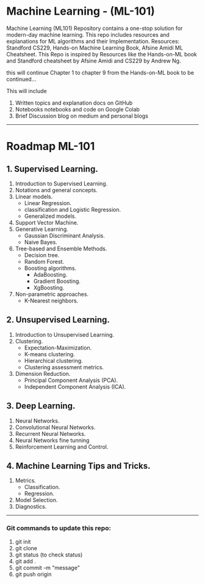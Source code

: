# Machine Learning - (ML-101)
Machine Learning (ML101) Repository contains a one-stop solution for modern-day machine learning. 
This repo includes resources and explanations for ML algorithms and their Implementation.
Resources: Standford CS229, Hands-on Machine Learning Book, Afsine Amidi ML Cheatsheet.
This Repo is inspired by Resources like the Hands-on-ML book and Standford cheatsheet by Afsine Amidi and CS229 by Andrew Ng.

this will continue Chapter 1 to chapter 9 from the Hands-on-ML book
to be continued...

This will include 
1. Written topics and explanation docs on GitHub
2. Notebooks notebooks and code on Google Colab
3. Brief Discussion blog on medium and personal blogs 




-----------------------------------------------------------------------------------------------------------
# Roadmap ML-101 

## 1. Supervised Learning.
1. Introduction to Supervised Learning.
2. Notations and general concepts.
3. Linear models.
   - Linear Regression.
   - classification and Logistic Regression.
   - Generalized models.
4. Support Vector Machine.
5. Generative Learning.
   - Gaussian Discriminant Analysis.
   - Naive Bayes.
6. Tree-based and Ensemble Methods.
   - Decision tree.
   - Random Forest.
   - Boosting algorithms.
     - AdaBoosting.
     - Gradient Boosting.
     - XgBoosting.
7. Non-parametric approaches.
   - K-Nearest neighbors.
  

## 2. Unsupervised Learning.
1. Introduction to Unsupervised Learning.
2. Clustering.
   - Expectation-Maximization.
   - K-means clustering.
   - Hierarchical clustering.
   - Clustering assessment metrics.
3. Dimension Reduction.
   - Principal Component Analysis (PCA).
   - Independent Component Analysis (ICA).
  
## 3. Deep Learning.
1. Neural Networks.
2. Convolutional Neural Networks.
3. Recurrent Neural Networks.
4. Neural Networks fine tunning
5. Reinforcement Learning and Control.


## 4. Machine Learning Tips and Tricks.
1. Metrics.
   - Classification.
   - Regression.
2. Model Selection.
3. Diagnostics.

-----------------------------------------------------------------------------------------------------------------------

### Git commands to update this repo:
1. git init
2. git clone <url> 
3. git status (to check status)
4. git add .
5. git commit -m "message"
6. git push origin <main>
